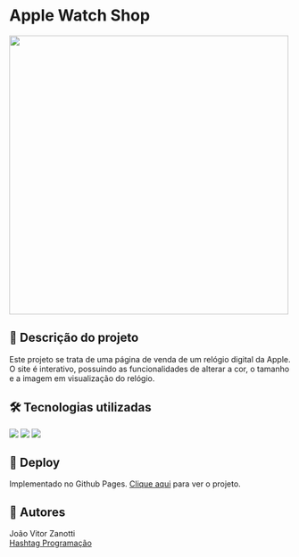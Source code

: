 # Apple Watch Shop
<div style="display: inline_block">
  <img src="https://i.ibb.co/zHTYzXf/apple-watch.png" width="500px">
</div>

## 📝 Descrição do projeto
Este projeto se trata de uma página de venda de um relógio digital da Apple.<br>
O site é interativo, possuindo as funcionalidades de alterar a cor, o tamanho e a imagem em visualização do relógio.

## 🛠 Tecnologias utilizadas
<div>
  <img src="https://img.shields.io/badge/HTML5-E34F26?style=for-the-badge&logo=html5&logoColor=white">
  <img src="https://img.shields.io/badge/CSS3-1572B6?style=for-the-badge&logo=css3&logoColor=white">
  <img src="https://img.shields.io/badge/JavaScript-F7DF1E?style=for-the-badge&logo=javascript&logoColor=black">
</div>

## 🚀 Deploy
Implementado no Github Pages. <a href="https://joaozanotti.github.io/Intensivo-JS/apple-watch-shop/">Clique aqui</a> para ver o projeto.

## 🚧 Autores
João Vitor Zanotti<br>
<a href="https://www.youtube.com/c/HashtagPrograma%C3%A7%C3%A3o">Hashtag Programação</a>
